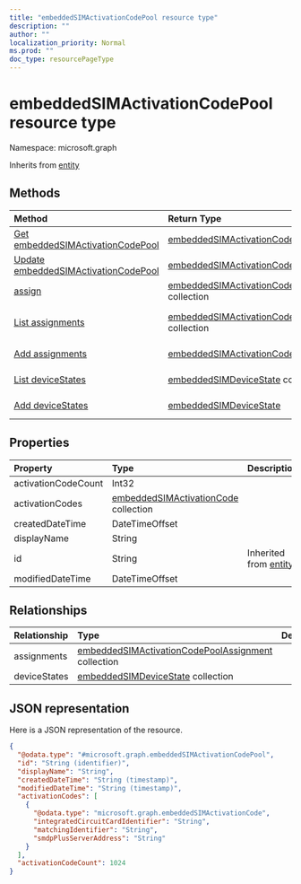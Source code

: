 ```yaml
---
title: "embeddedSIMActivationCodePool resource type"
description: ""
author: ""
localization_priority: Normal
ms.prod: ""
doc_type: resourcePageType
---
```


# embeddedSIMActivationCodePool resource type


Namespace: microsoft.graph




Inherits from [entity](../resources/entity.md)

## Methods
|Method|Return Type|Description|
|:---|:---|:---|
|[Get embeddedSIMActivationCodePool](../api/embeddedsimactivationcodepool-get.md)|[embeddedSIMActivationCodePool](../resources/embeddedsimactivationcodepool.md)|Read properties and relationships of the [embeddedSIMActivationCodePool](../resources/embeddedsimactivationcodepool.md) object.|
|[Update embeddedSIMActivationCodePool](../api/embeddedsimactivationcodepool-update.md)|[embeddedSIMActivationCodePool](../resources/embeddedsimactivationcodepool.md)|Update the properties of a [embeddedSIMActivationCodePool](../resources/embeddedsimactivationcodepool.md) object.|
|[assign](../api/embeddedsimactivationcodepool-assign.md)|[embeddedSIMActivationCodePoolAssignment](../resources/embeddedsimactivationcodepoolassignment.md) collection||
|[List assignments](../api/embeddedsimactivationcodepool-list-assignments.md)|[embeddedSIMActivationCodePoolAssignment](../resources/embeddedsimactivationcodepoolassignment.md) collection|Get the embeddedSIMActivationCodePoolAssignments from the assignments navigation property.|
|[Add assignments](../api/embeddedsimactivationcodepool-post-assignments.md)|[embeddedSIMActivationCodePoolAssignment](../resources/embeddedsimactivationcodepoolassignment.md)|Add assignments by posting to the assignments collection.|
|[List deviceStates](../api/embeddedsimactivationcodepool-list-devicestates.md)|[embeddedSIMDeviceState](../resources/embeddedsimdevicestate.md) collection|Get the embeddedSIMDeviceStates from the deviceStates navigation property.|
|[Add deviceStates](../api/embeddedsimactivationcodepool-post-devicestates.md)|[embeddedSIMDeviceState](../resources/embeddedsimdevicestate.md)|Add deviceStates by posting to the deviceStates collection.|

## Properties
|Property|Type|Description|
|:---|:---|:---|
|activationCodeCount|Int32||
|activationCodes|[embeddedSIMActivationCode](../resources/embeddedsimactivationcode.md) collection||
|createdDateTime|DateTimeOffset||
|displayName|String||
|id|String| Inherited from [entity](../resources/entity.md)|
|modifiedDateTime|DateTimeOffset||

## Relationships
|Relationship|Type|Description|
|:---|:---|:---|
|assignments|[embeddedSIMActivationCodePoolAssignment](../resources/embeddedsimactivationcodepoolassignment.md) collection||
|deviceStates|[embeddedSIMDeviceState](../resources/embeddedsimdevicestate.md) collection||

## JSON representation
Here is a JSON representation of the resource.
<!-- {
  "blockType": "resource",
  "keyProperty": "id",
  "@odata.type": "microsoft.graph.embeddedSIMActivationCodePool",
  "baseType": "microsoft.graph.entity",
  "openType": false
}
-->
``` json
{
  "@odata.type": "#microsoft.graph.embeddedSIMActivationCodePool",
  "id": "String (identifier)",
  "displayName": "String",
  "createdDateTime": "String (timestamp)",
  "modifiedDateTime": "String (timestamp)",
  "activationCodes": [
    {
      "@odata.type": "microsoft.graph.embeddedSIMActivationCode",
      "integratedCircuitCardIdentifier": "String",
      "matchingIdentifier": "String",
      "smdpPlusServerAddress": "String"
    }
  ],
  "activationCodeCount": 1024
}
```

